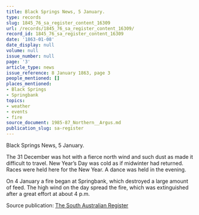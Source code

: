 ```yaml
---
title: Black Springs News, 5 January.
type: records
slug: 1845_76_sa_register_content_16309
url: /records/1845_76_sa_register_content_16309/
record_id: 1845_76_sa_register_content_16309
date: '1863-01-08'
date_display: null
volume: null
issue_number: null
page: '3'
article_type: news
issue_reference: 8 January 1863, page 3
people_mentioned: []
places_mentioned:
- Black Springs
- Springbank
topics:
- weather
- events
- fire
source_document: 1985-87_Northern__Argus.md
publication_slug: sa-register
---
```


Black Springs News, 5 January.

The 31 December was hot with a fierce north wind and such dust as made it difficult to travel.   New Year’s Day was cold as if midwinter had returned.  Races were held here for the New Year.  A dance was held in the evening.

On 4 January a fire began at Springbank, which destroyed a large amount of feed.  The high wind on the day spread the fire, which was extinguished after a great effort at about 4 p.m.


Source publication: [The South Australian Register](/publications/sa-register/)

